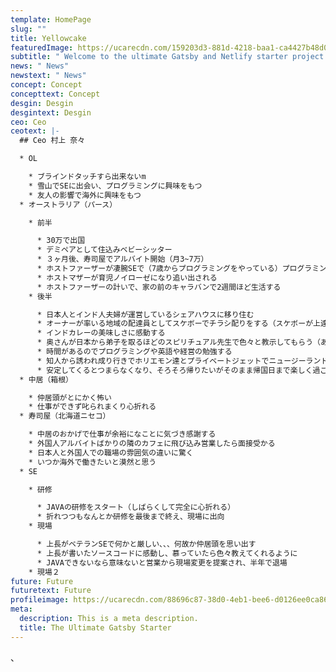 ```yaml
---
template: HomePage
slug: ""
title: Yellowcake
featuredImage: https://ucarecdn.com/159203d3-881d-4218-baa1-ca4427b48d0d/
subtitle: " Welcome to the ultimate Gatsby and Netlify starter project."
news: " News"
newstext: " News"
concept: Concept
concepttext: Concept
desgin: Desgin
desgintext: Desgin
ceo: Ceo
ceotext: |-
  ## Ceo 村上 奈々

  * OL

    * ブラインドタッチすら出来ないm
    * 雪山でSEに出会い、プログラミングに興味をもつ
    * 友人の影響で海外に興味をもつ
  * オーストラリア（パース）

    * 前半

      * 30万で出国
      * デミペアとして住込みベビーシッター
      * ３ヶ月後、寿司屋でアルバイト開始（月3~7万）
      * ホストファーザーが凄腕SEで（7歳からプログラミングをやっている）プログラミングを教えてもらう
      * ホストマザーが育児ノイローゼになり追い出される
      * ホストファーザーの計いで、家の前のキャラバンで2週間ほど生活する
    * 後半

      * 日本人とインド人夫婦が運営しているシェアハウスに移り住む
      * オーナーが率いる地域の配達員としてスケボーでチラシ配りをする（スケボーが上達）
      * インドカレーの美味しさに感動する
      * 奥さんが日本から弟子を取るほどのスピリチュアル先生で色々と教示してもらう（あまり覚えてない）
      * 時間があるのでプログラミングや英語や経営の勉強する
      * 知人から誘われ成り行きでホリエモン達とプライベートジェットでニュージーランドに行く
      * 安定してくるとつまらなくなり、そろそろ帰りたいがそのまま帰国日まで楽しく過ごす
  * 中居（箱根）

    * 仲居頭がとにかく怖い
    * 仕事ができず叱られまくり心折れる
  * 寿司屋（北海道ニセコ）

    * 中居のおかげで仕事が余裕になことに気づき感謝する
    * 外国人アルバイトばかりの隣のカフェに飛び込み営業したら面接受かる
    * 日本人と外国人での職場の雰囲気の違いに驚く
    * いつか海外で働きたいと漠然と思う
  * SE

    * 研修

      * JAVAの研修をスタート（しばらくして完全に心折れる）
      * 折れつつもなんとか研修を最後まで終え、現場に出向
    * 現場

      * 上長がベテランSEで何かと厳しい、、、何故か仲居頭を思い出す
      * 上長が書いたソースコードに感動し、慕っていたら色々教えてくれるように
      * JAVAできないなら意味ないと営業から現場変更を提案され、半年で退場
    * 現場２
future: Future
futuretext: Future
profileimage: https://ucarecdn.com/88696c87-38d0-4eb1-bee6-d0126ee0ca86/
meta:
  description: This is a meta description.
  title: The Ultimate Gatsby Starter
---
```

、